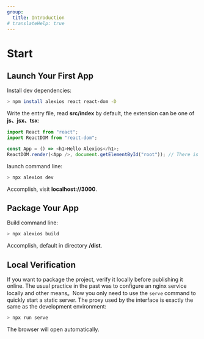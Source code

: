 ```yaml
---
group:
  title: Introduction
# translateHelp: true
---
```


# <strong>Start</strong>

## <strong>Launch Your First App</strong>

Install dev dependencies:

```bash
> npm install alexios react react-dom -D
```

Write the entry file, read <b>src/index</b> by default, the extension can be one of <b>js、jsx、tsx</b>:

```js
import React from "react";
import ReactDOM from "react-dom";

const App = () => <h1>Hello Alexios</h1>;
ReactDOM.render(<App />, document.getElementById("root")); // There is a node with id root by default in html
```

launch command line:

```bash
> npx alexios dev
```

Accomplish, visit <b>localhost://3000</b>.

## <strong>Package Your App</strong>

Build command line:

```bash
> npx alexios build
```

Accomplish, default in directory <b>/dist</b>.

## <strong>Local Verification</strong>

If you want to package the project, verify it locally before publishing it online. The usual practice in the past was to configure an nginx service locally and other means。Now you only need to use the `serve` command to quickly start a static server. The proxy used by the interface is exactly the same as the development environment:

```bash
> npx run serve
```

The browser will open automatically.
